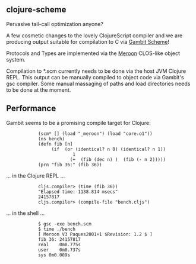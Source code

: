 ## clojure-scheme ##

Pervasive tail-call optimization anyone?

A few cosmetic changes to the lovely ClojureScript compiler and we are producing output suitable for compilation to C via [Gambit Scheme](http://dynamo.iro.umontreal.ca/~gambit/wiki/index.php/Main_Page)!

Protocols and Types are implemented via the [Meroon](http://dynamo.iro.umontreal.ca/~gambit/wiki/index.php/Dumping_Grounds) CLOS-like object system. 

Compilation to *.scm currently needs to be done via the host JVM Clojure REPL. This output can be manually compiled to object code via Gambit's gsc compiler. Some manual massaging of paths and load directories needs to be done at the moment.

## Performance ##

Gambit seems to be a promising compile target for Clojure:

				(scm* [] (load "_meroon") (load "core.o1"))
				(ns bench)
				(defn fib [n]
					 (if  (or (identical? n 0) (identical? n 1))
							 1
							(+  (fib (dec n) )  (fib (- n 2)))))
				(prn "fib 36:" (fib 36))

... in the Clojure REPL ...

				cljs.compiler> (time (fib 36))
				"Elapsed time: 1138.814 msecs"
				24157817
				cljs.compiler> (compile-file "bench.cljs")

... in the shell ...

				$ gsc -exe bench.scm
				$ time ./bench
				[ Meroon V3 Paques2001+1 $Revision: 1.2 $ ]
				fib 36: 24157817
				real	0m0.775s
				user	0m0.737s
				sys	0m0.009s
